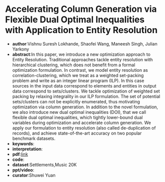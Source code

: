 # Accelerating Column Generation via Flexible Dual Optimal Inequalities with Application to Entity Resolution

* **author**:Vishnu Suresh Lokhande, Shaofei Wang, Maneesh Singh, Julian Yarkony
* **abstract**:In this paper, we introduce a new optimization approach to Entity Resolution. Traditional approaches tackle entity resolution with hierarchical clustering, which does not benefit from a formal optimization formulation. In contrast, we model entity resolution as correlation-clustering, which we treat as a weighted set-packing problem and write as an integer linear program (ILP). In this case sources in the input data correspond to elements and entities in output data correspond to sets/clusters. We tackle optimization of weighted set packing by relaxing integrality in our ILP formulation. The set of potential sets/clusters can not be explicitly enumerated, thus motivating optimization via column generation. In addition to the novel formulation, we also introduce new dual optimal inequalities (DOI), that we call flexible dual optimal inequalities, which tightly lower-bound dual variables during optimization and accelerate column generation. We apply our formulation to entity resolution (also called de-duplication of records), and achieve state-of-the-art accuracy on two popular benchmark datasets.
* **keywords**: 
* **interpretation**:
* **pdf**:[link](https://arxiv.org/pdf/1909.05460)
* **code**:
* **dataset**:Settlements,Music 20K
* **ppt/video**:
* **curator**:Shuwei Yuan